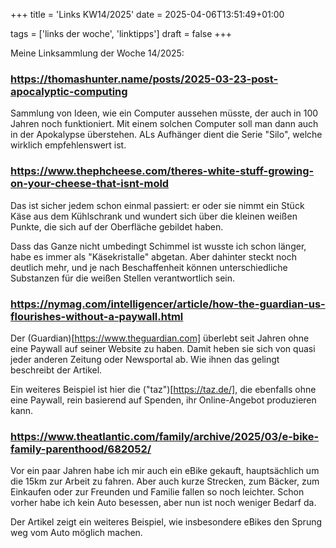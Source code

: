 +++
title = 'Links KW14/2025'
date = 2025-04-06T13:51:49+01:00

tags = ['links der woche', 'linktipps']
draft = false
+++

Meine Linksammlung der Woche 14/2025:

### https://thomashunter.name/posts/2025-03-23-post-apocalyptic-computing
Sammlung von Ideen, wie ein Computer aussehen müsste, der auch in 100 Jahren noch funktioniert. Mit einem solchen Computer soll man dann auch in der Apokalypse überstehen. ALs Aufhänger dient die Serie "Silo", welche wirklich empfehlenswert ist.

### https://www.thephcheese.com/theres-white-stuff-growing-on-your-cheese-that-isnt-mold
Das ist sicher jedem schon einmal passiert: er oder sie nimmt ein Stück Käse aus dem Kühlschrank und wundert sich über die kleinen weißen Punkte, die sich auf der Oberfläche gebildet haben.

Dass das Ganze nicht umbedingt Schimmel ist wusste ich schon länger, habe es immer als "Käsekristalle" abgetan. Aber dahinter steckt noch deutlich mehr, und je nach Beschaffenheit können unterschiedliche Substanzen für die weißen Stellen verantwortlich sein.

### https://nymag.com/intelligencer/article/how-the-guardian-us-flourishes-without-a-paywall.html
Der (Guardian)[https://www.theguardian.com] überlebt seit Jahren ohne eine Paywall auf seiner Website zu haben. Damit heben sie sich von quasi jeder anderen Zeitung oder Newsportal ab. Wie ihnen das gelingt beschreibt der Artikel.

Ein weiteres Beispiel ist hier die ("taz")[https://taz.de/], die ebenfalls ohne eine Paywall, rein basierend auf Spenden, ihr Online-Angebot produzieren kann.

### https://www.theatlantic.com/family/archive/2025/03/e-bike-family-parenthood/682052/
Vor ein paar Jahren habe ich mir auch ein eBike gekauft, hauptsächlich um die 15km zur Arbeit zu fahren. Aber auch kurze Strecken, zum Bäcker, zum Einkaufen oder zur Freunden und Familie fallen so noch leichter. Schon vorher habe ich kein Auto besessen, aber nun ist noch weniger Bedarf da.

Der Artikel zeigt ein weiteres Beispiel, wie insbesondere eBikes den Sprung weg vom Auto möglich machen.
